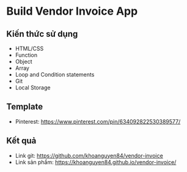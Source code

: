 # Build Vendor Invoice App

## Kiến thức sử dụng
+ HTML/CSS
+ Function
+ Object
+ Array
+ Loop and Condition statements
+ Git
+ Local Storage

## Template
+ Pinterest: https://www.pinterest.com/pin/634092822530389577/

## Kết quả
+ Link git: https://github.com/khoanguyen84/vendor-invoice
+ Link sản phẩm: https://khoanguyen84.github.io/vendor-invoice/